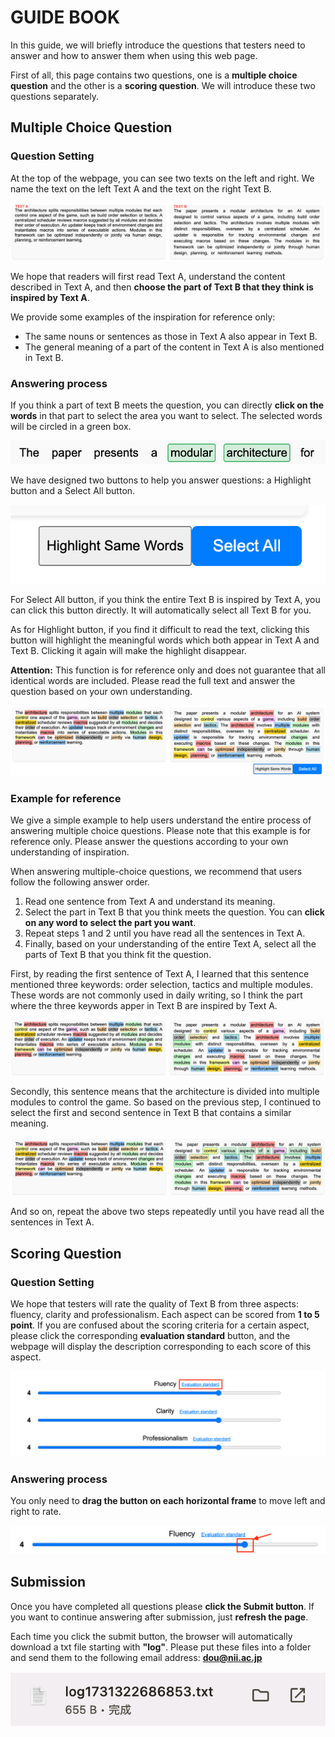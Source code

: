 # GUIDE BOOK
In this guide, we will briefly introduce the questions that testers need to answer and how to answer them when using this web page.

First of all, this page contains two questions, one is a **multiple choice question** and the other is a **scoring question**. We will introduce these two questions separately.

## Multiple Choice Question
### Question Setting
At the top of the webpage, you can see two texts on the left and right. We name the text on the left Text A and the text on the right Text B. 

![Two texts at the top of the webpage](multi.png)

We hope that readers will first read Text A, understand the content described in Text A, and then **choose the part of Text B that they think is inspired by Text A**.

We provide some examples of the inspiration for reference only:
- The same nouns or sentences as those in Text A also appear in Text B.
- The general meaning of a part of the content in Text A is also mentioned in Text B.

### Answering process
If you think a part of text B meets the question, you can directly **click on the words** in that part to select the area you want to select. The selected words will be circled in a green box.

![Selection](select.png)

We have designed two buttons to help you answer questions: a Highlight button and a Select All button.

![Hightlight and Select All button](button.png)

For Select All button, if you think the entire Text B is inspired by Text A, you can click this button directly. It will automatically select all Text B for you.

As for Highlight button, if you find it difficult to read the text, clicking this button will highlight the meaningful words which both appear in Text A and Text B. Clicking it again will make the highlight disappear.

**Attention:** This function is for reference only and does not guarantee that all identical words are included. Please read the full text and answer the question based on your own understanding.

![Hightlight](highlight.png)

### Example for reference
We give a simple example to help users understand the entire process of answering multiple choice questions. Please note that this example is for reference only. Please answer the questions according to your own understanding of inspiration.

When answering multiple-choice questions, we recommend that users follow the following answer order.
1. Read one sentence from Text A and understand its meaning.
2. Select the part in Text B that you think meets the question. You can **click on any word to select the part you want**.
3. Repeat steps 1 and 2 until you have read all the sentences in Text A.
4. Finally, based on your understanding of the entire Text A, select all the parts of Text B that you think fit the question.

First, by reading the first sentence of Text A, I learned that this sentence mentioned three keywords: order selection, tactics and multiple modules. These words are not commonly used in daily writing, so I think the part where the three keywords apper in Text B are inspired by Text A.

![Step 1](step_1.png)

Secondly, this sentence means that the architecture is divided into multiple modules to control the game. So based on the previous step, I continued to select the first and second sentence in Text B that contains a similar meaning. 

![Step 2](step_2.png)

And so on, repeat the above two steps repeatedly until you have read all the sentences in Text A.

## Scoring Question
### Question Setting
We hope that testers will rate the quality of Text B from three aspects: fluency, clarity and professionalism. Each aspect can be scored from **1 to 5 point**. If you are confused about the scoring criteria for a certain aspect, please click the corresponding **evaluation standard** button, and the webpage will display the description corresponding to each score of this aspect.

![Scoring question](scoring.png)

### Answering process
You only need to **drag the button on each horizontal frame** to move left and right to rate.

![Scoring button](score_button.png)

## Submission
Once you have completed all questions please **click the Submit button**. If you want to continue answering after submission, just **refresh the page**.

Each time you click the submit button, the browser will automatically download a txt file starting with **"log"**. Please put these files into a folder and send them to the following email address: **dou@nii.ac.jp**

![Submit](submission.png)